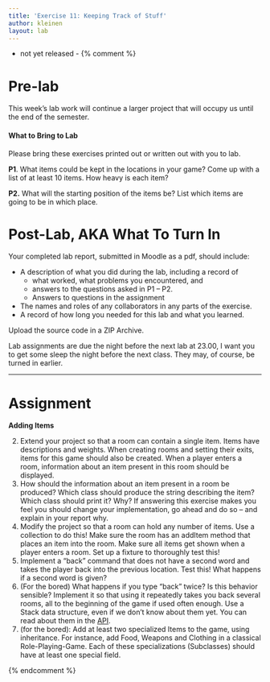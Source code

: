 ```yaml
---
title: 'Exercise 11: Keeping Track of Stuff'
author: kleinen
layout: lab
---
```

- not yet released -
{% comment %}
# Pre-lab

This week&#8217;s lab work will continue a larger project that will occupy us until the end of the semester.

#### What to Bring to Lab

Please bring these exercises printed out or written out with you to lab.

**P1**. What items could be kept in the locations in your game? Come up with a list of at least 10 items. How heavy is each item?

**P2.** What will the starting position of the items be? List which items are going to be in which place.


# Post-Lab, AKA  What To Turn In

Your completed lab report, submitted in Moodle as a pdf,
should include:

*   A description of what you did during the lab, including a record of
    * what worked, what problems you encountered, and
    * answers to the questions asked in P1 &#8211; P2.
    * Answers to questions in the assignment
*   The names and roles of any collaborators in any parts of the exercise.
*   A record of how long you needed for this lab and what you learned.

Upload the source code in a ZIP Archive.

Lab assignments are due the night before the next lab at 23.00, I want you to get some sleep the night before the next class. They may, of course, be turned
in earlier.
* * *

# Assignment

**Adding Items**

2.  Extend your project so that a room can contain a single item. Items have descriptions and weights. When creating rooms and setting their exits, items for this game should also be created. When a player enters a room, information about an item present in this room should be displayed.
3.  How should the information about an item present in a room be produced? Which class should produce the string describing the item? Which class should print it? Why? If answering this exercise makes you feel you should change your implementation, go ahead and do so &#8211; and explain in your report why.
4.  Modify the project so that a room can hold any number of items. Use a collection to do this! Make sure the room has an addItem method that places an item into the room. Make sure all items get shown when a player enters a room. Set up a fixture to thoroughly test this!
5.  Implement a &#8220;back&#8221; command that does not have a second word and takes the player back into the previous location. Test this! What happens if a second word is given?
6.  (For the bored) What happens if you type &#8220;back&#8221; twice? Is this behavior sensible? Implement it so that using it repeatedly takes you back several rooms, all to the beginning of the game if used often enough. Use a Stack data structure, even if we don&#8217;t know about them yet. You can read about them in the [API][1].
7.  (for the bored): Add at least two specialized Items to the game, using inheritance. For instance, add Food, Weapons and Clothing in a classical Role-Playing-Game. Each of these specializations (Subclasses) should have at least one special field.


 [1]: http://docs.oracle.com/javase/7/docs/api/java/util/Stack.html
{% endcomment %}
